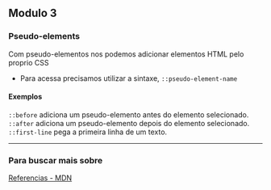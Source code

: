 ## Modulo 3

### Pseudo-elements

Com pseudo-elementos nos podemos adicionar elementos HTML pelo proprio CSS

- Para acessa precisamos utilizar a sintaxe, `::pseudo-element-name` 

#### Exemplos
`::before`  adiciona um pseudo-elemento antes do elemento selecionado.
`::after`  adiciona um pseudo-elemento depois do elemento selecionado.
`::first-line`  pega a primeira linha de um texto.

---

### Para buscar mais sobre
[Referencias - MDN](https://developer.mozilla.org/en-US/docs/Web/CSS/Pseudo-elements)